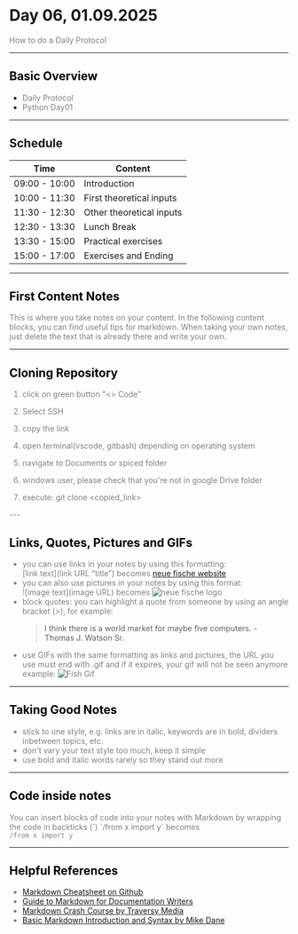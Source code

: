 # Day 06, 01.09.2025
<span style="color:grey">
How to do a Daily Protocol
</span>

---
## <span style="color:black"> __Basic Overview__ </span>
 

* <span style="color:grey"> Daily Protocol
* <span style="color:grey"> Python Day01


---
##  __Schedule__
<span style="color:grey">

|Time|Content|
|---|---|
|09:00 - 10:00|Introduction|
|10:00 - 11:30|First theoretical inputs|
|11:30 - 12:30|Other theoretical inputs|
|12:30 - 13:30|Lunch Break| 
|13:30 - 15:00|Practical exercises|
|15:00 - 17:00|Exercises and Ending|

---
## <span style="color:black"> __First Content Notes__ </span>
<span style="color:grey">
This is where you take notes on your content. In the following content blocks, you can find useful tips for markdown. When taking your own notes, just delete the text that is already there and write your own.  


</span>

---
## <span style="color:black"> __Cloning Repository__ </span>

<span style="color:grey">

1) click on green button "<> Code"
2) Select SSH
3) copy the link

4) open terminal(vscode, gitbash) depending on operating system

5) navigate to Documents or spiced folder

5) windows user, please check that you're not in google Drive folder

6) execute:
git clone <copied_link>
</span>
---

## <span style="color:black"> __Links, Quotes, Pictures and GIFs__ </span>

* you can use links in your notes by using this formatting:  
[link text](link URL “title”) becomes [neue fische website](https://www.neuefische.de/ "neue fische website")
* you can also use pictures in your notes by using this format:   
![image text](image URL) becomes ![neue fische logo](https://www.neuefische.de/neuefische-gmbh-logo.svg)
* block quotes: you can highlight a quote from someone by using an angle bracket (>), for example: 
    > I think there is a world market for maybe five computers. - Thomas J. Watson Sr.
* use GIFs with the same formatting as links and pictures, the URL you use must end with .gif and if it expires, your gif will not be seen anymore  
example: ![Fish Gif](https://media.giphy.com/media/KAI3j7HLC93Lq/giphy.gif)


---
## <span style="color:black"> __Taking Good Notes__ </span>

<span style="color:grey">

* stick to one style, e.g. links are in italic, keywords are in bold, dividers inbetween topics, etc.  
* don't vary your text style too much, keep it simple
* use bold and italic words rarely so they stand out more

</span> 

---

## <span style="color:black"> __Code inside notes__ </span> 
You can insert blocks of code into your notes with Markdown by wrapping the code in backticks (\`)
\`/from x import y\` becomes  
`/from x import y`

---
## <span style="color:black"> __Helpful References__
* [Markdown Cheatsheet on Github](https://github.com/adam-p/markdown-here/wiki/Markdown-Cheatsheet) 
* [Guide to Markdown for Documentation Writers](https://document360.com/blog/introductory-guide-to-markdown-for-documentation-writers/#p8)
* [Markdown Crash Course by Traversy Media](https://www.youtube.com/watch?v=HUBNt18RFbo)
* [Basic Markdown Introduction and Syntax by Mike Dane](https://www.youtube.com/watch?v=2JE66WFpaII)
